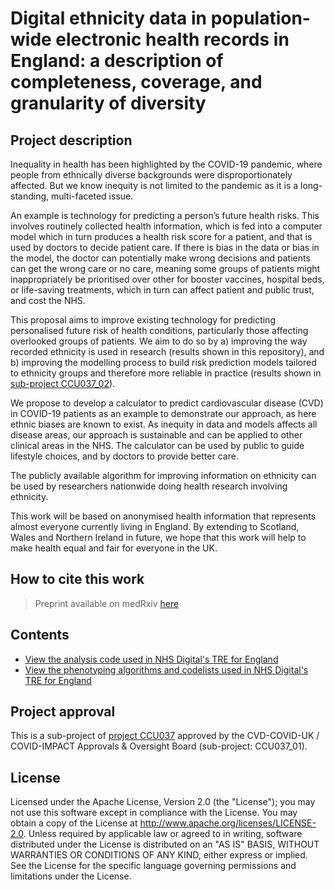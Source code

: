 # Digital ethnicity data in population-wide electronic health records in England: a description of completeness, coverage, and granularity of diversity

## Project description

Inequality in health has been highlighted by the COVID-19 pandemic, where people from ethnically diverse backgrounds were disproportionately affected. But we know inequity is not limited to the pandemic as it is a long-standing, multi-faceted issue.

An example is technology   for predicting a person’s future health risks. This involves routinely collected health information, which is fed into a computer model which in turn produces a health risk score for a patient, and that is used by doctors to decide patient care. If there is bias in the data or bias in the model, the doctor can potentially make wrong decisions and patients can get the wrong care or no care, meaning some groups of patients might inappropriately be prioritised over other for booster vaccines, hospital beds, or life-saving treatments, which in turn can affect patient and public trust, and cost the NHS. 

This proposal aims to improve existing technology for predicting personalised future risk of health conditions, particularly those affecting overlooked groups of patients. We aim to do so by a) improving the way recorded ethnicity is used in research (results shown in this repository), and b) improving the modelling process to build risk prediction models tailored to ethnicity groups and therefore more reliable in practice (results shown in [sub-project CCU037_02](https://github.com/BHFDSC/CCU037_02)). 

We propose to develop a calculator to predict cardiovascular disease (CVD) in COVID-19 patients as an example to demonstrate our approach, as here ethnic biases are known to exist. As inequity in data and models affects all disease areas, our approach is sustainable and can be applied to other clinical areas in the NHS. The calculator can be used by public to guide lifestyle choices, and by doctors to provide better care.

The publicly available algorithm for improving information on ethnicity can be used by researchers nationwide doing health research involving ethnicity. 

This work will be based on anonymised health information that represents almost everyone currently living in England. By extending to Scotland, Wales and Northern Ireland in future, we hope that this work will help to make health equal and fair for everyone in the UK.

## How to cite this work
> Preprint available on medRxiv [here](https://doi.org/10.1101/2022.11.11.22282217)

## Contents

* [View the analysis code used in NHS Digital's TRE for England](https://github.com/BHFDSC/CCU037_01/tree/main/england/code)
* [View the phenotyping algorithms and codelists used in NHS Digital's TRE for England](https://github.com/BHFDSC/CCU037_01/tree/main/england/phenotypes)

## Project approval

This is a sub-project of [project CCU037](https://github.com/BHFDSC/CCU037) approved by the CVD-COVID-UK / COVID-IMPACT Approvals & Oversight Board (sub-project: CCU037_01).

## License

Licensed under the Apache License, Version 2.0 (the "License"); you may not use this software except in compliance with the License. You may obtain a copy of the License at http://www.apache.org/licenses/LICENSE-2.0. Unless required by applicable law or agreed to in writing, software distributed under the License is distributed on an "AS IS" BASIS, WITHOUT WARRANTIES OR CONDITIONS OF ANY KIND, either express or implied. See the License for the specific language governing permissions and limitations under the License.
